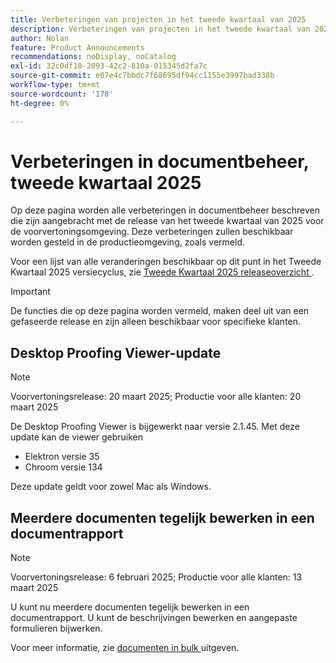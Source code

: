 ```yaml
---
title: Verbeteringen van projecten in het tweede kwartaal van 2025
description: Verbeteringen van projecten in het tweede kwartaal van 2025
author: Nolan
feature: Product Announcements
recommendations: noDisplay, noCatalog
exl-id: 32c0df18-2093-42c2-810a-015345d2fa7c
source-git-commit: e07e4c7bbdc7f68695df94cc1155e3997bad338b
workflow-type: tm+mt
source-wordcount: '178'
ht-degree: 0%

---
```


# Verbeteringen in documentbeheer, tweede kwartaal 2025

Op deze pagina worden alle verbeteringen in documentbeheer beschreven die zijn aangebracht met de release van het tweede kwartaal van 2025 voor de voorvertoningsomgeving. Deze verbeteringen zullen beschikbaar worden gesteld in de productieomgeving, zoals vermeld.

Voor een lijst van alle veranderingen beschikbaar op dit punt in het Tweede Kwartaal 2025 versiecyclus, zie [ Tweede Kwartaal 2025 releaseoverzicht ](/help/quicksilver/product-announcements/product-releases/25-q2-release-activity/25-q2-release-overview.md).

>[!IMPORTANT]
>
>De functies die op deze pagina worden vermeld, maken deel uit van een gefaseerde release en zijn alleen beschikbaar voor specifieke klanten.

<!--

## New document approval decision buttons available in proofing viewer

>[!NOTE]
>
>Preview release: March 27, 2025; Production release for all customers: With the 25.4 release (April 10, 2025)

The new document approval decision buttons now appear in the proofing viewer. Now, when you create a simple proof and then add approvers and reviewers from the Document summary, they can make their decision directly inside the proofing viewer.

Previously, you had to exit the proofing viewer to make a decision.

Approvals created before this release will not display the buttons in proofing viewer.

For more information, see [Use new document approvals and proofing together](/help/quicksilver/review-and-approve-work/document-reviews-and-approvals/doc-approvals-and-proofing.md).

-->

## Desktop Proofing Viewer-update

>[!NOTE]
>
>Voorvertoningsrelease: 20 maart 2025; Productie voor alle klanten: 20 maart 2025

De Desktop Proofing Viewer is bijgewerkt naar versie 2.1.45. Met deze update kan de viewer gebruiken

* Elektron versie 35
* Chroom versie 134

Deze update geldt voor zowel Mac als Windows.

## Meerdere documenten tegelijk bewerken in een documentrapport

>[!NOTE]
>
>Voorvertoningsrelease: 6 februari 2025; Productie voor alle klanten: 13 maart 2025

U kunt nu meerdere documenten tegelijk bewerken in een documentrapport. U kunt de beschrijvingen bewerken en aangepaste formulieren bijwerken.

Voor meer informatie, zie [ documenten in bulk ](/help/quicksilver/documents/managing-documents/bulk-edit-documents.md) uitgeven.
